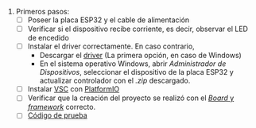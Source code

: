 1. Primeros pasos:
	- [ ] Poseer la placa ESP32 y el cable de alimentación
	- [ ] Verificar si el dispositivo recibe corriente, es decir, observar el LED de encedido
	- [ ] Instalar el driver correctamente. En caso contrario,
		* Descargar el [driver](https://www.silabs.com/developers/usb-to-uart-bridge-vcp-drivers?tab=downloads) (La primera opción, en caso de Windows)
  		* En el sistema operativo Windows, abrir _Administrador de Dispositivos_, seleccionar el dispositivo de la placa ESP32 y actualizar controlador con el _.zip_ descargado.
 	- [ ] Instalar [VSC](https://platformio.org/install/ide?install=vscode) con [PlatformIO](https://platformio.org/install/ide?install=vscode)
  	- [ ] Verificar que la creación del proyecto se realizó con el [_Board_ y _framework_](https://docs.platformio.org/en/latest/platforms/espressif32.html#platform-espressif32) correcto.
   	- [ ] [Código de prueba](https://github.com/dcic-sistemas-embebidos/se2024/tree/main/prueba_canal_comunicaciones)
